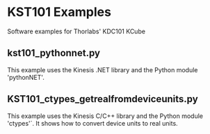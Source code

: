 # KST101 Examples
Software examples for Thorlabs' KDC101 KCube

## kst101_pythonnet.py

This example uses the Kinesis .NET library and the Python module 'pythonNET'.

## KST101_ctypes_getrealfromdeviceunits.py

This example uses the Kinesis C/C++ library and the Python module 'ctypes'´.
It shows how to convert device units to real units.







